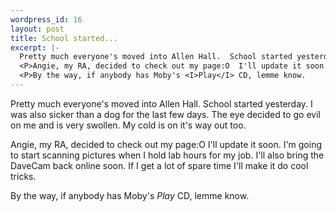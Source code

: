 ```yaml
--- 
wordpress_id: 16
layout: post
title: School started...
excerpt: |-
  Pretty much everyone's moved into Allen Hall.  School started yesterday.  I was also sicker than a dog for the last few days.  The eye decided to go evil on me and is very swollen.  My cold is on it's way out too.
  <P>Angie, my RA, decided to check out my page:O  I'll update it soon.  I'm going to start scanning pictures when I hold lab hours for my job.  I'll also bring the DaveCam back online soon.  If I get a lot of spare time I'll make it do cool tricks.
  <P>By the way, if anybody has Moby's <I>Play</I> CD, lemme know.
---
```

Pretty much everyone's moved into Allen Hall.  School started yesterday.  I was also sicker than a dog for the last few days.  The eye decided to go evil on me and is very swollen.  My cold is on it's way out too.
<P>Angie, my RA, decided to check out my page:O  I'll update it soon.  I'm going to start scanning pictures when I hold lab hours for my job.  I'll also bring the DaveCam back online soon.  If I get a lot of spare time I'll make it do cool tricks.
<P>By the way, if anybody has Moby's <I>Play</I> CD, lemme know.
